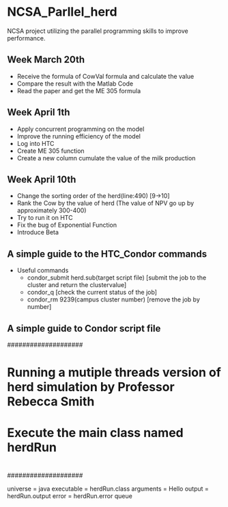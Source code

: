 # NCSA_Parllel_herd
NCSA project utilizing the parallel programming skills to improve performance.





## Week March 20th
- Receive the formula of CowVal formula and calculate the value
- Compare the result with the Matlab Code
- Read the paper and get the ME 305 formula

## Week April 1th
- Apply concurrent programming on the model
- Improve the running efficiency of the model
- Log into HTC
- Create ME 305 function
- Create a new column cumulate the value of the milk production

## Week April 10th
- Change the sorting order of the herd(line:490) [9->10]
- Rank the Cow by the value of herd (The value of NPV go up by approximately 300-400)
- Try to run it on HTC
- Fix the bug of Exponential Function
- Introduce Beta


## A simple guide to the HTC_Condor commands
  - Useful commands
    - condor_submit herd.sub(target script file) [submit the job to the cluster and return the clustervalue]
    - condor_q [check the current status of the job]
    - condor_rm 9239(campus cluster number) [remove the job by number]
 
## A simple guide to Condor script file
  ####################
  #
  # Running a mutiple threads version of herd simulation by Professor Rebecca Smith
  # Execute the main class named herdRun
  #
  ####################

  universe       = java 
  executable     = herdRun.class
  arguments      = Hello
  output         = herdRun.output
  error          = herdRun.error
  queue

